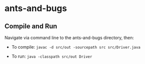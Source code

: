 # ants-and-bugs

## Compile and Run
Navigate via command line to the ants-and-bugs directory, then:
- To compile: ```javac -d src/out -sourcepath src src/Driver.java```

- To run: ```java -classpath src/out Driver```
